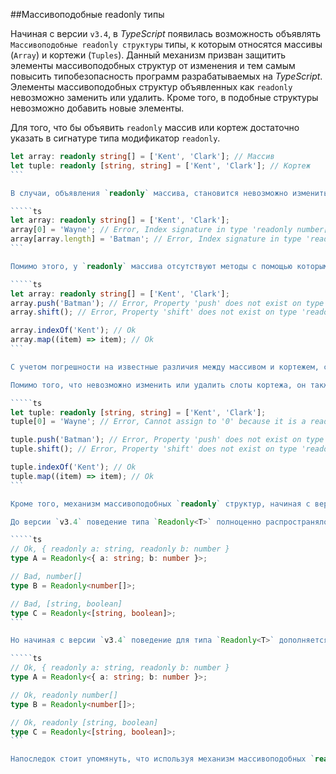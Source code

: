 ##Массивоподобные readonly типы

Начиная с версии `v3.4`, в _TypeScript_ появилась возможность объявлять `Массивоподобные readonly структуры` типы, к которым относятся массивы (`Array`) и кортежи (`Tuples`). Данный механизм призван защитить элементы массивоподобных структур от изменения и тем самым повысить типобезопасность программ разрабатываемых на _TypeScript_. Элементы массивоподобных структур объявленных как `readonly` невозможно заменить или удалить. Кроме того, в подобные структуры невозможно добавить новые элементы.

Для того, что бы объявить `readonly` массив или кортеж достаточно указать в сигнатуре типа модификатор `readonly`.

`````ts
let array: readonly string[] = ['Kent', 'Clark']; // Массив
let tuple: readonly [string, string] = ['Kent', 'Clark']; // Кортеж
```

В случаи, объявления `readonly` массива, становится невозможно изменить его элементы с помощью индексной сигнатуры (`array[...]`)

`````ts
let array: readonly string[] = ['Kent', 'Clark'];
array[0] = 'Wayne'; // Error, Index signature in type 'readonly number[]' only permits reading.ts(2542)
array[array.length] = 'Batman'; // Error, Index signature in type 'readonly number[]' only permits reading.ts(2542)
```

Помимо этого, у `readonly` массива отсутствуют методы с помощью которым можно изменить элементы массива.

`````ts
let array: readonly string[] = ['Kent', 'Clark'];
array.push('Batman'); // Error, Property 'push' does not exist on type 'readonly number[]'.ts(2339)
array.shift(); // Error, Property 'shift' does not exist on type 'readonly number[]'.ts(2339)

array.indexOf('Kent'); // Ok
array.map((item) => item); // Ok
```

С учетом погрешности на известные различия между массивом и кортежем, справедливо утверждать, что правила для `readonly` массива, справедливы и для `readonly` кортежа.

Помимо того, что невозможно изменить или удалить слоты кортежа, он также теряет признаки массива, которые способны привести его к изменению.

`````ts
let tuple: readonly [string, string] = ['Kent', 'Clark'];
tuple[0] = 'Wayne'; // Error, Cannot assign to '0' because it is a read-only property.ts(2540)

tuple.push('Batman'); // Error, Property 'push' does not exist on type 'readonly [string, string]'.ts(2339)
tuple.shift(); // Error, Property 'shift' does not exist on type 'readonly [string, string]'.ts(2339)

tuple.indexOf('Kent'); // Ok
tuple.map((item) => item); // Ok
```

Кроме того, механизм массивоподобных `readonly` структур, начиная с версии _TypeScript_ `v3.4`, повлиял на поведение такого расширенного типа, как `Readonly<T>`.

До версии `v3.4` поведение типа `Readonly<T>` полноценно распространялось только на объекты.

`````ts
// Ok, { readonly a: string, readonly b: number }
type A = Readonly<{ a: string; b: number }>;

// Bad, number[]
type B = Readonly<number[]>;

// Bad, [string, boolean]
type C = Readonly<[string, boolean]>;
```

Но начиная с версии `v3.4` поведение для типа `Readonly<T>` дополняется поведением массивоподобных `readonly` структур.

`````ts
// Ok, { readonly a: string, readonly b: number }
type A = Readonly<{ a: string; b: number }>;

// Ok, readonly number[]
type B = Readonly<number[]>;

// Ok, readonly [string, boolean]
type C = Readonly<[string, boolean]>;
```

Напоследок стоит упомянуть, что используя механизм массивоподобных `readonly` структур, по своей сути, компилятор расценивает эти структуры, как принадлежащие к интерфейсу добавленному в версии `v3.4` `ReadonlyArray<T>`,речь о котором пойдет далее.
